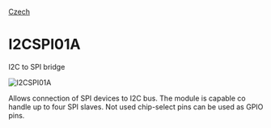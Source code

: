 
[Czech](./README.cs.md)
<!--- module --->
# I2CSPI01A
<!--- Emodule --->

<!--- subtitle --->I2C to SPI bridge<!--- Esubtitle --->

![I2CSPI01A](/doc/img/I2CSPI01A_top_big.jpg)

<!--- description --->Allows connection of SPI devices to I2C bus. The module is capable co handle up to four SPI slaves. Not used chip-select pins can be used as GPIO pins.<!--- Edescription --->
            